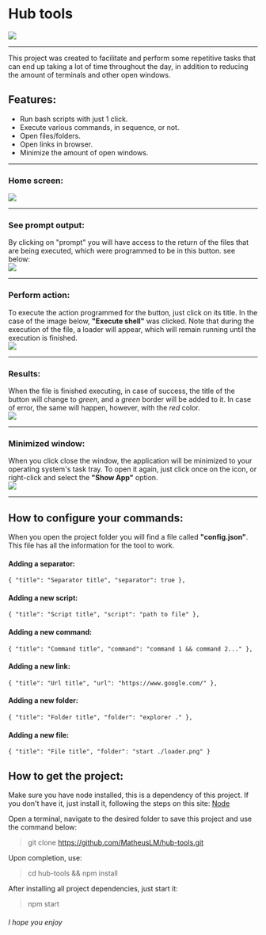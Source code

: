 # Hub tools

![](https://i.imgur.com/8rOsH4r.png)

<hr>
This project was created to facilitate and perform some repetitive tasks that can end up taking a lot of time throughout the day, in addition to reducing the amount of terminals and other open windows.

## Features:

- Run bash scripts with just 1 click.
- Execute various commands, in sequence, or not.
- Open files/folders.
- Open links in browser.
- Minimize the amount of open windows.
<hr>

### Home screen:

![](https://i.imgur.com/SfOXmRr.png)

<hr>

### See prompt output:

By clicking on "prompt" you will have access to the return of the files that are being executed, which were programmed to be in this button.
see below:
<br />
![](https://i.imgur.com/y8V6ehN.png)

<hr>

### Perform action:

To execute the action programmed for the button, just click on its title. In the case of the image below, **"Execute shell"** was clicked.
Note that during the execution of the file, a loader will appear, which will remain running until the execution is finished.
<br />
![](https://i.imgur.com/TLVuJK8.png)

<hr>

### Results:

When the file is finished executing, in case of success, the title of the button will change to _green_, and a _green_ border will be added to it. In case of error, the same will happen, however, with the _red_ color.
<br />
![](https://i.imgur.com/WCcWaII.png)

<hr>

### Minimized window:

When you click close the window, the application will be minimized to your operating system's task tray.
To open it again, just click once on the icon, or right-click and select the **"Show App"** option.
<br />
![](https://i.imgur.com/wPJPpHs.png)

<hr>

## How to configure your commands:

When you open the project folder you will find a file called **"config.json"**.
This file has all the information for the tool to work.

#### Adding a separator:

`{
      "title": "Separator title",
      "separator": true
},`

#### Adding a new script:

`{
       "title": "Script title",
       "script": "path to file"
},`

#### Adding a new command:

`{
        "title": "Command title",
       "command": "command 1 && command 2..."
},`

#### Adding a new link:

`{
        "title": "Url title",
       "url": "https://www.google.com/"
},`

#### Adding a new folder:

`{
        "title": "Folder title",
       "folder": "explorer ."
},`

#### Adding a new file:

`{
        "title": "File title",
       "folder": "start ./loader.png"
}`

## How to get the project:

Make sure you have node installed, this is a dependency of this project. If you don't have it, just install it, following the steps on this site:
[Node](https://nodejs.org/en/download/ "Node")

Open a terminal, navigate to the desired folder to save this project and use the command below:

> git clone https://github.com/MatheusLM/hub-tools.git

Upon completion, use:

> cd hub-tools && npm install

After installing all project dependencies, just start it:

> npm start

###### _I hope you enjoy_
